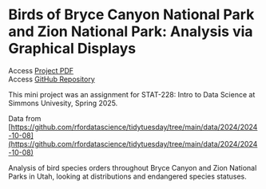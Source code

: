 # Birds of Bryce Canyon National Park and Zion National Park: Analysis via Graphical Displays

Access [Project PDF](jennleishman.github.io/Mini-Project-1/mini_project_1/dataAnaylsis.pdf)<br>
Access [GitHub Repository](https://github.com/jennleishman/Mini-Project-1/tree/908c266f5f25ac0eac695ec7c2fed39b8ba125ee/mini_project_1)

This mini project was an assignment for STAT-228: Intro to Data Science at Simmons Univesity, Spring 2025. 

Data from [https://github.com/rfordatascience/tidytuesday/tree/main/data/2024/2024-10-08](https://github.com/rfordatascience/tidytuesday/tree/main/data/2024/2024-10-08)

Analysis of bird species orders throughout Bryce Canyon and Zion National Parks in Utah, looking at distributions and endangered species statuses.
